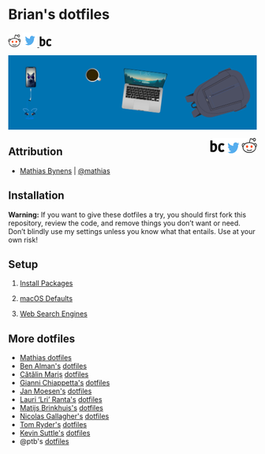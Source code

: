 # Brian's dotfiles

<p float="right">
<a href="https://reddit.com/user/NeonSpaceCandy">
<img src="/icns/reddit.png" width="25" height="25"><a/>
<a href="https://twitter.com/briancrink">
<img src="/icns/twitter.png" width="30" height="30"> <a/>
<a href="https://briancrink.com">
<img src="/icns/favicon.png" width="25" height="25"> <a/>
</p>

![](/icns/banner.png)

<p>
  <a href="https://reddit.com/user/NeonSpaceCandy"> <img src="/icns/reddit.png" width="30" height="30" align="right">
  <a/>
  <a href="https://twitter.com/briancrink"> <img src="/icns/twitter.png" width="35" height="35" align="right">
  <a/>
  <a href="https://briancrink.com"> <img src="/icns/favicon.png" width="30" height="30" align="right">
  <a/>
</p>

## Attribution

- [Mathias Bynens](https://mathiasbynens.be/) |
  [@mathias](http://twitter.com/mathias)

## Installation

**Warning:** If you want to give these dotfiles a try, you should first fork
this repository, review the code, and remove things you don’t want or need.
Don’t blindly use my settings unless you know what that entails. Use at your own
risk!

## Setup

1. [Install Packages]()

2. [macOS Defaults]()

3. [Web Search Engines](/search_engine/readme.md)

## More dotfiles

- [Mathias dotfiles](https://github.com/mathiasbynens/dotfiles/)
- [Ben Alman's](http://benalman.com/)
  [dotfiles](https://github.com/cowboy/dotfiles)
- [Cătălin Mariș](https://github.com/alrra)
  [dotfiles](https://github.com/alrra/dotfiles)
- [Gianni Chiappetta's](https://butt.zone/)
  [dotfiles](https://github.com/gf3/dotfiles)
- [Jan Moesen's](http://jan.moesen.nu/)
  [dotfiles](https://gist.github.com/1156154)
- [Lauri ‘Lri’ Ranta's](http://lri.me/)
  [dotfiles](http://osxnotes.net/defaults.html)
- [Matijs Brinkhuis's](https://matijs.brinkhu.is/)
  [dotfiles](https://github.com/matijs/dotfiles)
- [Nicolas Gallagher's](http://nicolasgallagher.com/)
  [dotfiles](https://github.com/necolas/dotfiles)
- [Tom Ryder's](https://sanctum.geek.nz/)
  [dotfiles](https://sanctum.geek.nz/cgit/dotfiles.git/about)
- [Kevin Suttle's](http://kevinsuttle.com/)
  [dotfiles](https://github.com/kevinSuttle/dotfiles)
- @ptb's [dotfiles](https://github.com/ptb/mac-setup)
